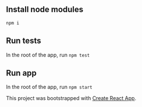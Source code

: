## Install node modules
`npm i`

## Run tests
In the root of the app, run `npm test`

## Run app
In the root of the app, run `npm start`

This project was bootstrapped with [Create React App](https://github.com/facebookincubator/create-react-app).
